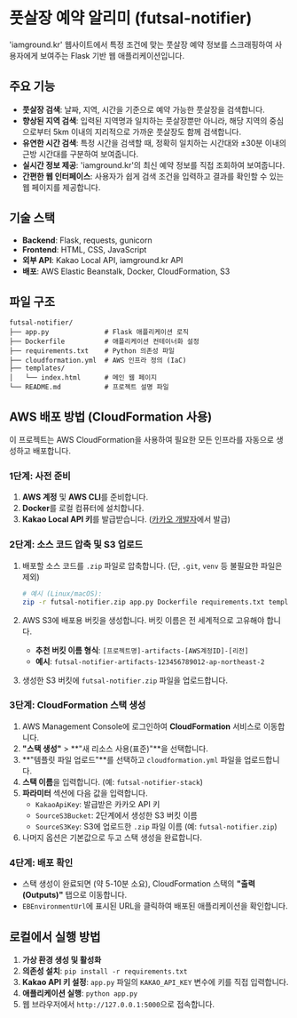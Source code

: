 # 풋살장 예약 알리미 (futsal-notifier)

'iamground.kr' 웹사이트에서 특정 조건에 맞는 풋살장 예약 정보를 스크래핑하여 사용자에게 보여주는 Flask 기반 웹 애플리케이션입니다.

## 주요 기능

- **풋살장 검색**: 날짜, 지역, 시간을 기준으로 예약 가능한 풋살장을 검색합니다.
- **향상된 지역 검색**: 입력된 지역명과 일치하는 풋살장뿐만 아니라, 해당 지역의 중심으로부터 5km 이내의 지리적으로 가까운 풋살장도 함께 검색합니다.
- **유연한 시간 검색**: 특정 시간을 검색할 때, 정확히 일치하는 시간대와 ±30분 이내의 근방 시간대를 구분하여 보여줍니다.
- **실시간 정보 제공**: 'iamground.kr'의 최신 예약 정보를 직접 조회하여 보여줍니다.
- **간편한 웹 인터페이스**: 사용자가 쉽게 검색 조건을 입력하고 결과를 확인할 수 있는 웹 페이지를 제공합니다.

## 기술 스택

- **Backend**: Flask, requests, gunicorn
- **Frontend**: HTML, CSS, JavaScript
- **외부 API**: Kakao Local API, iamground.kr API
- **배포**: AWS Elastic Beanstalk, Docker, CloudFormation, S3

## 파일 구조

```
futsal-notifier/
├── app.py              # Flask 애플리케이션 로직
├── Dockerfile          # 애플리케이션 컨테이너화 설정
├── requirements.txt    # Python 의존성 파일
├── cloudformation.yml  # AWS 인프라 정의 (IaC)
├── templates/
│   └── index.html      # 메인 웹 페이지
└── README.md           # 프로젝트 설명 파일
```

## AWS 배포 방법 (CloudFormation 사용)

이 프로젝트는 AWS CloudFormation을 사용하여 필요한 모든 인프라를 자동으로 생성하고 배포합니다.

### 1단계: 사전 준비

1.  **AWS 계정** 및 **AWS CLI**를 준비합니다.
2.  **Docker**를 로컬 컴퓨터에 설치합니다.
3.  **Kakao Local API 키**를 발급받습니다. ([카카오 개발자](https://developers.kakao.com/)에서 발급)

### 2단계: 소스 코드 압축 및 S3 업로드

1.  배포할 소스 코드를 `.zip` 파일로 압축합니다. (단, `.git`, `venv` 등 불필요한 파일은 제외)
    ```bash
    # 예시 (Linux/macOS):
    zip -r futsal-notifier.zip app.py Dockerfile requirements.txt templates/
    ```

2.  AWS S3에 배포용 버킷을 생성합니다. 버킷 이름은 전 세계적으로 고유해야 합니다.
    -   **추천 버킷 이름 형식**: `[프로젝트명]-artifacts-[AWS계정ID]-[리전]`
    -   **예시**: `futsal-notifier-artifacts-123456789012-ap-northeast-2`

3.  생성한 S3 버킷에 `futsal-notifier.zip` 파일을 업로드합니다.

### 3단계: CloudFormation 스택 생성

1.  AWS Management Console에 로그인하여 **CloudFormation** 서비스로 이동합니다.
2.  **"스택 생성"** > **"새 리소스 사용(표준)"**을 선택합니다.
3.  **"템플릿 파일 업로드"**를 선택하고 `cloudformation.yml` 파일을 업로드합니다.
4.  **스택 이름**을 입력합니다. (예: `futsal-notifier-stack`)
5.  **파라미터** 섹션에 다음 값을 입력합니다.
    -   `KakaoApiKey`: 발급받은 카카오 API 키
    -   `SourceS3Bucket`: 2단계에서 생성한 S3 버킷 이름
    -   `SourceS3Key`: S3에 업로드한 `.zip` 파일 이름 (예: `futsal-notifier.zip`)
6.  나머지 옵션은 기본값으로 두고 스택 생성을 완료합니다.

### 4단계: 배포 확인

-   스택 생성이 완료되면 (약 5-10분 소요), CloudFormation 스택의 **"출력(Outputs)"** 탭으로 이동합니다.
-   `EBEnvironmentUrl`에 표시된 URL을 클릭하여 배포된 애플리케이션을 확인합니다.

## 로컬에서 실행 방법

1.  **가상 환경 생성 및 활성화**
2.  **의존성 설치**: `pip install -r requirements.txt`
3.  **Kakao API 키 설정**: `app.py` 파일의 `KAKAO_API_KEY` 변수에 키를 직접 입력합니다.
4.  **애플리케이션 실행**: `python app.py`
5.  웹 브라우저에서 `http://127.0.0.1:5000`으로 접속합니다.